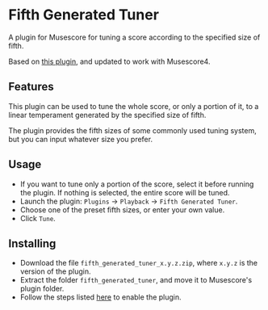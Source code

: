 # Fifth Generated Tuner
A plugin for Musescore for tuning a score according to the specified size of fifth.

Based on [this plugin](https://musescore.org/en/project/fifths-based-tuning), and updated to work with Musescore4.

## Features
This plugin can be used to tune the whole score, or only a portion of it, to a linear temperament generated by the specified size of fifth.

The plugin provides the fifth sizes of some commonly used tuning system, but you can input whatever size you prefer.

## Usage
- If you want to tune only a portion of the score, select it before running the plugin. If nothing is selected, the entire score will be tuned.
- Launch the plugin: `Plugins` → `Playback` → `Fifth Generated Tuner`.
- Choose one of the preset fifth sizes, or enter your own value.
- Click `Tune`.

## Installing
- Download the file <code>fifth_generated_tuner_x.y.z.zip</code>, where <code>x.y.z</code> is the version of the plugin.
- Extract the folder `fifth_generated_tuner`, and move it to Musescore's plugin folder.
- Follow the steps listed [here](https://musescore.org/en/handbook/4/plugins) to enable the plugin.

